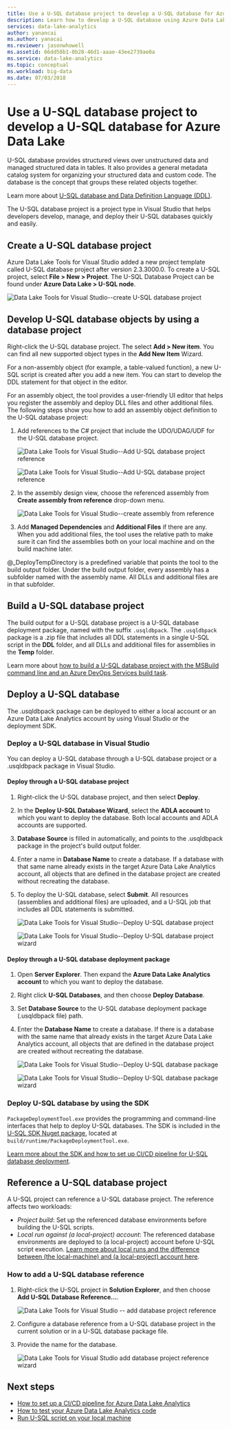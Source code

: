 ```yaml
---
title: Use a U-SQL database project to develop a U-SQL database for Azure Data Lake
description: Learn how to develop a U-SQL database using Azure Data Lake Tools for Visual Studio.
services: data-lake-analytics
author: yanancai
ms.author: yanacai
ms.reviewer: jasonwhowell
ms.assetid: 66dd58b1-0b28-46d1-aaae-43ee2739ae0a
ms.service: data-lake-analytics
ms.topic: conceptual
ms.workload: big-data
ms.date: 07/03/2018
---
```

# Use a U-SQL database project to develop a U-SQL database for Azure Data Lake

U-SQL database provides structured views over unstructured data and managed structured data in tables. It also provides a general metadata catalog system for organizing your structured data and custom code. The database is the concept that groups these related objects together.

Learn more about [U-SQL database and Data Definition Language (DDL)](https://msdn.microsoft.com/azure/data-lake-analytics/u-sql/data-definition-language-ddl-statements-u-sql). 

The U-SQL database project is a project type in Visual Studio that helps developers develop, manage, and deploy their U-SQL databases quickly and easily.

## Create a U-SQL database project

Azure Data Lake Tools for Visual Studio added a new project template called U-SQL database project after version 2.3.3000.0. To create a U-SQL project, select **File > New > Project**. The U-SQL Database Project can be found under **Azure Data Lake > U-SQL node**.

![Data Lake Tools for Visual Studio--create U-SQL database project](./media/data-lake-analytics-data-lake-tools-develop-usql-database/data-lake-tools-create-usql-database-project-creation.png) 

## Develop U-SQL database objects by using a database project

Right-click the U-SQL database project. The select **Add > New item**. You can find all new supported object types in the **Add New Item** Wizard. 

For a non-assembly object (for example, a table-valued function), a new U-SQL script is created after you add a new item. You can start to develop the DDL statement for that object in the editor.

For an assembly object, the tool provides a user-friendly UI editor that helps you register the assembly and deploy DLL files and other additional files. The following steps show you how to add an assembly object definition to the U-SQL database project:

1.	Add references to the C# project that include the UDO/UDAG/UDF for the U-SQL database project.

    ![Data Lake Tools for Visual Studio--Add U-SQL database project reference](./media/data-lake-analytics-data-lake-tools-develop-usql-database/data-lake-tools-add-project-reference.png) 

    ![Data Lake Tools for Visual Studio--Add U-SQL database project reference](./media/data-lake-analytics-data-lake-tools-develop-usql-database/data-lake-tools-add-project-reference-wizard.png)

2.	In the assembly design view, choose the referenced assembly from **Create assembly from reference** drop-down menu.

    ![Data Lake Tools for Visual Studio--create assembly from reference](./media/data-lake-analytics-data-lake-tools-develop-usql-database/data-lake-tools-create-assembly-from-reference.png)

3.	Add **Managed Dependencies** and **Additional Files** if there are any. When you add additional files, the tool uses the relative path to make sure it can find the assemblies both on your local machine and on the build machine later. 

@_DeployTempDirectory is a predefined variable that points the tool to the build output folder. Under the build output folder, every assembly has a subfolder named with the assembly name. All DLLs and additional files are in that subfolder. 
 
## Build a U-SQL database project

The build output for a U-SQL database project is a U-SQL database deployment package, named with the suffix `.usqldbpack`. The `.usqldbpack` package is a .zip file that includes all DDL statements in a single U-SQL script in the **DDL** folder, and all DLLs and additional files for assemblies in the **Temp** folder.

Learn more about [how to build a U-SQL database project with the MSBuild command line and an Azure DevOps Services build task](data-lake-analytics-cicd-overview.md).

## Deploy a U-SQL database

The .usqldbpack package can be deployed to either a local account or an Azure Data Lake Analytics account by using Visual Studio or the deployment SDK. 

### Deploy a U-SQL database in Visual Studio

You can deploy a U-SQL database through a U-SQL database project or a .usqldbpack package in Visual Studio.

#### Deploy through a U-SQL database project

1.	Right-click the U-SQL database project, and then select **Deploy**.
2.	In the **Deploy U-SQL Database Wizard**, select the **ADLA account** to which you want to deploy the database. Both local accounts and ADLA accounts are supported.
3.	**Database Source** is filled in automatically, and points to the .usqldbpack package in the project's build output folder.
4.	Enter a name in **Database Name** to create a database. If a database with that same name already exists in the target Azure Data Lake Analytics account, all objects that are defined in the database project are created without recreating the database.
5.	To deploy the U-SQL database, select **Submit**. All resources (assemblies and additional files) are uploaded, and a U-SQL job that includes all DDL statements is submitted.

    ![Data Lake Tools for Visual Studio--Deploy U-SQL database project](./media/data-lake-analytics-data-lake-tools-develop-usql-database/data-lake-tools-deploy-usql-database-project.png)

    ![Data Lake Tools for Visual Studio--Deploy U-SQL database project wizard](./media/data-lake-analytics-data-lake-tools-develop-usql-database/data-lake-tools-deploy-usql-database-project-wizard.png)

#### Deploy through a U-SQL database deployment package

1.	Open **Server Explorer**. Then expand the **Azure Data Lake Analytics account** to which you want to deploy the database.
2.	Right click **U-SQL Databases**, and then choose **Deploy Database**.
3.	Set **Database Source** to the U-SQL database deployment package (.usqldbpack file) path.
4.	Enter the **Database Name** to create a database. If there is a database with the same name that already exists in the target Azure Data Lake Analytics account, all objects that are defined in the database project are created without recreating the database.

    ![Data Lake Tools for Visual Studio--Deploy U-SQL database package](./media/data-lake-analytics-data-lake-tools-develop-usql-database/data-lake-tools-deploy-usql-database-package.png)

    ![Data Lake Tools for Visual Studio--Deploy U-SQL database package wizard](./media/data-lake-analytics-data-lake-tools-develop-usql-database/data-lake-tools-deploy-usql-database-package-wizard.png)
  
### Deploy U-SQL database by using the SDK

`PackageDeploymentTool.exe` provides the programming and command-line interfaces that help to deploy U-SQL databases. The SDK is included in the [U-SQL SDK Nuget package](https://www.nuget.org/packages/Microsoft.Azure.DataLake.USQL.SDK/), located at `build/runtime/PackageDeploymentTool.exe`.

[Learn more about the SDK and how to set up CI/CD pipeline for U-SQL database deployment](data-lake-analytics-cicd-overview.md).

## Reference a U-SQL database project

A U-SQL project can reference a U-SQL database project. The reference affects two workloads:

- *Project build*: Set up the referenced database environments before building the U-SQL scripts. 
- *Local run against (a local-project) account*: The referenced database environments are deployed to (a local-project) account before U-SQL script execution. [Learn more about local runs and the difference between (the local-machine) and (a local-project) account here](data-lake-analytics-data-lake-tools-local-run.md).

### How to add a U-SQL database reference

1. Right-click the U-SQL project in **Solution Explorer**, and then choose **Add U-SQL Database Reference...**.

    ![Data Lake Tools for Visual Studio -- add database project reference](./media/data-lake-analytics-data-lake-tools-develop-usql-database/data-lake-tools-add-database-project-reference.png)

2. Configure a database reference from a U-SQL database project in the current solution or in a U-SQL database package file.
3. Provide the name for the database.

    ![Data Lake Tools for Visual Studio add database project reference wizard](./media/data-lake-analytics-data-lake-tools-develop-usql-database/data-lake-tools-add-database-project-reference-wizard.png)

## Next steps

- [How to set up a CI/CD pipeline for Azure Data Lake Analytics](data-lake-analytics-cicd-overview.md)
- [How to test your Azure Data Lake Analytics code](data-lake-analytics-cicd-test.md)
- [Run U-SQL script on your local machine](data-lake-analytics-data-lake-tools-local-run.md)
